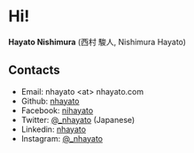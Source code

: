# Hi!
**Hayato Nishimura** (西村 駿人, Nishimura Hayato)

## Contacts

* Email: nhayato \<at\> nhayato.com
* Github: [nhayato](https://github.com/nhayato)
* Facebook: [nihayato](https://www.facebook.com/nihayato)
* Twitter: [@_nhayato](https://twitter.com/_nhayato) (Japanese)
* Linkedin: [nhayato](https://www.linkedin.com/in/nhayato)
* Instagram: [@_nhayato](https://www.instagram.com/_nhayato/)